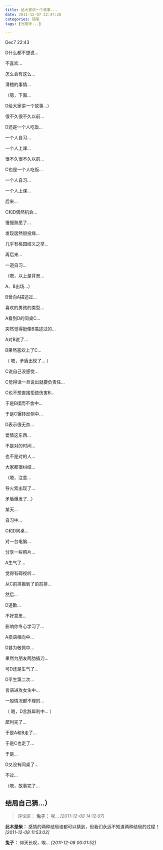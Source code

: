 ```yaml
---
title: 给大家讲一个故事...
date: 2011-12-07 22:47:28
categories: 随笔
tags: [光阴寺...]

---
```

Dec7 22:43

D什么都不想说…

不喜欢…

怎么会有这么…

滑稽的事情…

（嗯，下面…

D给大家讲一个故事…）

很不久很不久以前…

D还是一个人吃饭…

一个人自习…

一个人上课…

很不久很不久以前…

C也是一个人吃饭…

一个人自习…

一个人上课…

后来…

C和D偶然机会…

慢慢熟悉了…

发现居然很投缘…

几乎有桃园结义之举…

再后来…

一道自习…

（嗯，以上是背景…

A、B出场…）

B曾向A描述过…

喜欢的男孩的类型…

A看到D的同桌C…

突然觉得挺像B描述过的…

A对B说了…

B果然喜欢上了C…

（ 嗯，矛盾出现了… ）

C说自己没感觉…

C觉得话一旦说出就要负责任…

C也不想直接拒绝伤害B…

于是B锲而不舍中…

于是C辗转反侧中…

D表示很无奈…

爱情这东西…

不是对的时间…

也不是对的人…

大家都很纠结…

（嗯，注意…

导火索出现了…

矛盾爆发了…）

某天…

自习中…

C和D同桌…

对一台电脑…

分享一些照片…

A生气了…

觉得有碍视听…

从C前排搬到了前前排…

然后…

D道歉…

不好意思…

影响你专心学习了…

A损语相向中…

D甚为敬佩中…

果然为朋友两肋插刀…

可D还是生气了…

D平生第二次…

言语进攻女生中…

一般情况都不理的…

（ 嗯，D言辞犀利中… ）

犀利完了…

于是A和B走了…

于是C也走了…

于是…

D又没有同桌了…

不过…

（嗯，故事完了…

结局自己猜…）
---
>评论区：
>**兔子：** 唉…  *[2011-12-08 14:12:07]*
>
**此木是柴：** 感情的两种结局谁都可以猜到，但我们永远不知道两种结局的过程！  *[2011-12-08 11:53:02]*
>
**兔子：** 仰天长叹，唉...  *[2011-12-08 00:01:52]*
>

